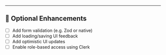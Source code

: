 


---

## 🧪 Optional Enhancements

- [ ] Add form validation (e.g. Zod or native)
- [ ] Add loading/saving UI feedback
- [ ] Add optimistic UI updates
- [ ] Enable role-based access using Clerk